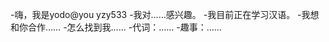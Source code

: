 -嗨，我是yodo@you yzy533
-我对……感兴趣。
-我目前正在学习汉语。
-我想和你合作……
-怎么找到我……
-代词：……
-趣事：……

<!---
yzy533/yzy533是一个特殊的存储库，因为它的'README. Mdyobly（这个文件）出现在您的GitHub配置文件中。
您可以单击预览链接查看更改。
--->
